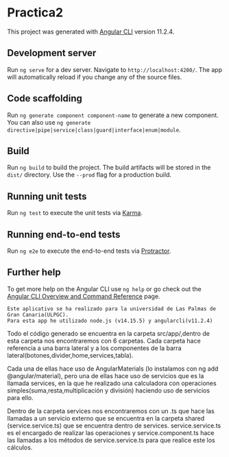 # Practica2

This project was generated with [Angular CLI](https://github.com/angular/angular-cli) version 11.2.4.

## Development server

Run `ng serve` for a dev server. Navigate to `http://localhost:4200/`. The app will automatically reload if you change any of the source files.

## Code scaffolding

Run `ng generate component component-name` to generate a new component. You can also use `ng generate directive|pipe|service|class|guard|interface|enum|module`.

## Build

Run `ng build` to build the project. The build artifacts will be stored in the `dist/` directory. Use the `--prod` flag for a production build.

## Running unit tests

Run `ng test` to execute the unit tests via [Karma](https://karma-runner.github.io).

## Running end-to-end tests

Run `ng e2e` to execute the end-to-end tests via [Protractor](http://www.protractortest.org/).

## Further help

To get more help on the Angular CLI use `ng help` or go check out the [Angular CLI Overview and Command Reference](https://angular.io/cli) page.


    Este aplicativo se ha realizado para la universidad de Las Palmas de Gran Canaria(ULPGC).
    Para esta app he utilizado node.js (v14.15.5) y angularcli(v11.2.4)

Todo el código generado se encuentra en la carpeta src/app/,dentro de esta carpeta nos encontraremos con 6 carpetas. Cada carpeta hace referencia a una barra lateral y a los componentes de la barra lateral(botones,divider,home,services,tabla). 

Cada una de ellas hace uso de AngularMaterials (lo instalamos con ng add @angular/material), pero una de ellas hace uso de servicios que es la llamada services, en la que he realizado una calculadora con operaciones simples(suma,resta,multiplicación y división) haciendo uso de servicios para ello.

Dentro de la carpeta services nos encontraremos con un .ts que hace las llamadas a un servicio externo que se encuentra en la carpeta shared (service.service.ts) que se encuentra     dentro de services. service.service.ts es el encargado de realizar las operaciones y service.component.ts hace las llamadas a los métodos de service.service.ts para que realice este los cálculos.
